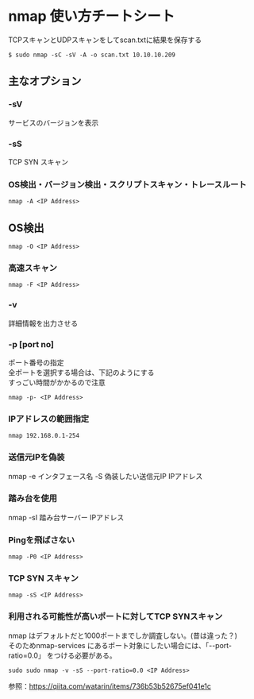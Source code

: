 # nmap 使い方チートシート

TCPスキャンとUDPスキャンをしてscan.txtに結果を保存する

```
$ sudo nmap -sC -sV -A -o scan.txt 10.10.10.209  
```

## 主なオプション  

### -sV
サービスのバージョンを表示  

### -sS  
TCP SYN スキャン  

### OS検出・バージョン検出・スクリプトスキャン・トレースルート   
```
nmap -A <IP Address>
```

## OS検出
```
nmap -O <IP Address>
```

### 高速スキャン
```
nmap -F <IP Address>
```

### -v
詳細情報を出力させる  

### -p [port no]
ポート番号の指定  
全ポートを選択する場合は、下記のようにする  
すっごい時間がかかるので注意  
```
nmap -p- <IP Address>
```

### IPアドレスの範囲指定
```
nmap 192.168.0.1-254  
```

### 送信元IPを偽装
nmap -e インタフェース名 -S 偽装したい送信元IP IPアドレス   

### 踏み台を使用
nmap -sI 踏み台サーバー IPアドレス  

### Pingを飛ばさない
```
nmap -P0 <IP Address>
```

### TCP SYN スキャン
```
nmap -sS <IP Address>
```

### 利用される可能性が高いポートに対してTCP SYNスキャン
nmap はデフォルトだと1000ポートまでしか調査しない。(昔は違った？)  
そのためnmap-services にあるポート対象にしたい場合には、「--port-ratio=0.0」 をつける必要がある。
```
sudo sudo nmap -v -sS --port-ratio=0.0 <IP Address>
```
参照：https://qiita.com/watarin/items/736b53b52675ef041e1c

